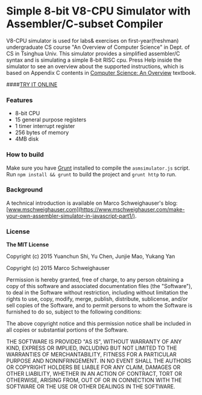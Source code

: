 # Simple 8-bit V8-CPU Simulator with Assembler/C-subset Compiler
V8-CPU simulator is used for labs& exercises on first-year(freshman) undergraduate CS course "An Overview of Computer Science" in Dept. of CS in Tsinghua Univ. This simulator provides a simplified assembler/C syntax and is simulating a simple 8-bit RISC cpu. Press Help inside the simulator to see an overview about the supported instructions, which is based on Appendix C contents in <a href="http://www.amazon.com/Computer-Science-Overview-12th-Edition/dp/0133760065" target="_blank">Computer Science: An Overview</a> textbook.

####<a href="http://166.111.132.191:8080/" target="_blank">TRY IT ONLINE</a>

### Features
- 8-bit CPU
- 15 general purpose registers
- 1 timer interrupt register
- 256 bytes of memory
- 4MB disk

### How to build
Make sure you have <a href="http://www.gruntjs.com/" target="_blank">Grunt</a> installed to compile the `asmsimulator.js` script.
Run `npm install && grunt` to build the project and `grunt http` to run.

### Background
A technical introduction is available on Marco Schweighauser's blog: [www.mschweighauser.com](https://www.mschweighauser.com/make-your-own-assembler-simulator-in-javascript-part1/).

### License
**The MIT License**

Copyright (c) 2015 Yuanchun Shi, Yu Chen, Junjie Mao, Yukang Yan

Copyright (c) 2015 Marco Schweighauser

Permission is hereby granted, free of charge, to any person obtaining a copy of this software and associated documentation files (the "Software"), to deal in the Software without restriction, including without limitation the rights to use, copy, modify, merge, publish, distribute, sublicense, and/or sell copies of the Software, and to permit persons to whom the Software is furnished to do so, subject to the following conditions:

The above copyright notice and this permission notice shall be included in all copies or substantial portions of the Software.

THE SOFTWARE IS PROVIDED "AS IS", WITHOUT WARRANTY OF ANY KIND, EXPRESS OR IMPLIED, INCLUDING BUT NOT LIMITED TO THE WARRANTIES OF MERCHANTABILITY, FITNESS FOR A PARTICULAR PURPOSE AND NONINFRINGEMENT. IN NO EVENT SHALL THE AUTHORS OR COPYRIGHT HOLDERS BE LIABLE FOR ANY CLAIM, DAMAGES OR OTHER LIABILITY, WHETHER IN AN ACTION OF CONTRACT, TORT OR OTHERWISE, ARISING FROM, OUT OF OR IN CONNECTION WITH THE SOFTWARE OR THE USE OR OTHER DEALINGS IN THE SOFTWARE.
